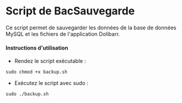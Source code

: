 # Script de BacSauvegarde
Ce script permet de sauvegarder les données de la base de données MySQL et les fichiers de l'application Dolibarr.

#### Instructions d'utilisation
* Rendez le script exécutable :
```
sudo chmod +x backup.sh
```

* Exécutez le script avec sudo :
```
sudo ./backup.sh
```
